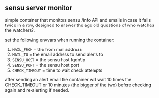 ## sensu server monitor

simple container that monitors sensu /info API and emails in case it fails twice in a row, designed to answer the age old questions of who watches the watchers?. 

set  the following envvars when running the container:

1. `MAIL_FROM` = the from mail address
2. `MAIL_TO` = the email address to send alerts to
3. `SENSU_HOST` = the sensu host fqdn\ip
4. `SENSU_PORT` = the sensu host port
5. `CHECK_TIMEOUT` = time to wait check attempts

after sending an alert email the container will wait 10 times the CHECK_TIMEOUT or 10 minutes (the bigger of the two) before checking again and re-alerting if needed.